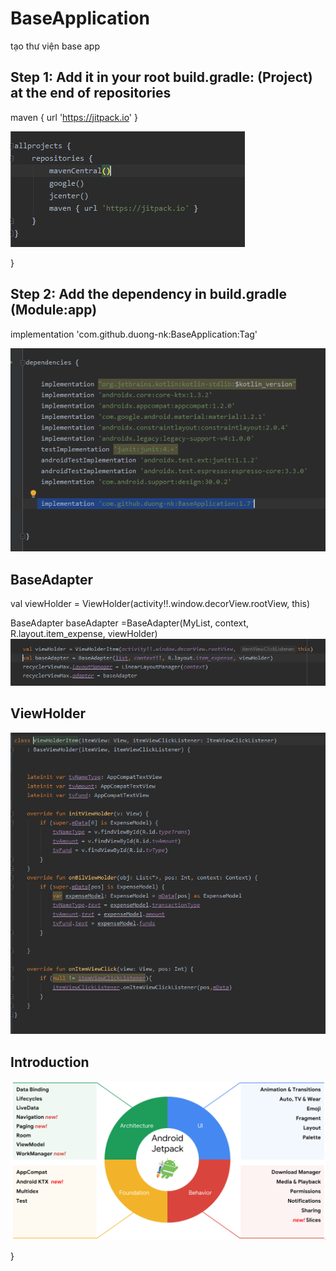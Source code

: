 # BaseApplication
tạo thư viện base app


Step 1: Add it in your root build.gradle: (Project) at the end of repositories
------------
maven { url 'https://jitpack.io' }

![List of plants](screenshots/maven.PNG "add maven")

}

Step 2: Add the dependency in build.gradle (Module:app) 
------------

implementation 'com.github.duong-nk:BaseApplication:Tag'

![List of plants](screenshots\build.grad.PNG "dependency")

BaseAdapter
-----------
val viewHolder = ViewHolder(activity!!.window.decorView.rootView, this)

BaseAdapter baseAdapter =BaseAdapter(MyList, context, R.layout.item_expense, viewHolder)
![List of plants](screenshots/adapter.PNG "adapter")


ViewHolder
----------
![List of plants](screenshots/viewholder.png "A ViewHolder Exemple")

Introduction
-----------
![List of plants](screenshots/jetpack_donut.png "Introduction")

}

